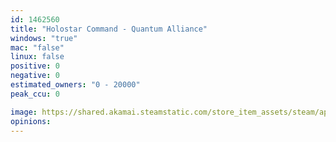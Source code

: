 ```yaml
---
id: 1462560
title: "Holostar Command - Quantum Alliance"
windows: "true"
mac: "false"
linux: false
positive: 0
negative: 0
estimated_owners: "0 - 20000"
peak_ccu: 0

image: https://shared.akamai.steamstatic.com/store_item_assets/steam/apps/1462560/header.jpg?t=1619850404
opinions:
---
```

